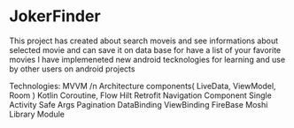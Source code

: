 # JokerFinder

This project has created about search moveis and see informations about selected movie and can save it on data base for have a list of your favorite movies
I have implemeneted new android tecknologies for learning and use by other users on android projects
 
 Technologies: 
 MVVM /n
 Architecture components( LiveData, ViewModel, Room )
 Kotlin
 Coroutine, Flow
 Hilt
 Retrofit
 Navigation Component
 Single Activity
 Safe Args
 Pagination
 DataBinding
 ViewBinding
 FireBase
 Moshi
 Library Module
